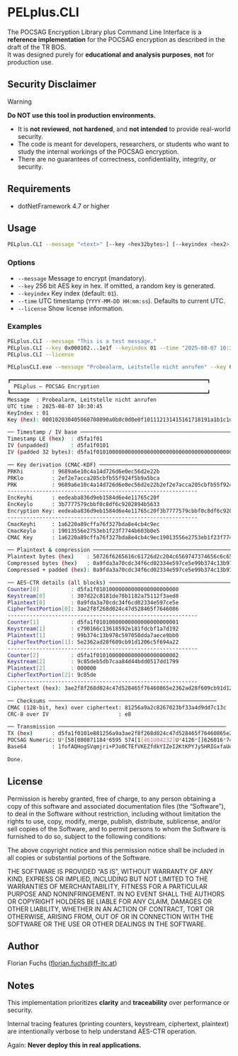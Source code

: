 # PELplus.CLI

The POCSAG Encryption Library plus Command Line Interface is a **reference implementation** for the POCSAG encryption 
as described in the draft of the TR BOS.  
It was designed purely for **educational and analysis purposes**, **not** for production use.

## Security Disclaimer

> [!WARNING]
>
> **Do NOT use this tool in production environments.**  
> - It is **not reviewed**, **not hardened**, and **not intended** to provide real-world security.  
> - The code is meant for developers, researchers, or students who want to study the internal workings of the POCSAG encryption.  
> - There are no guarantees of correctness, confidentiality, integrity, or security.

## Requirements

- dotNetFramework 4.7 or higher

## Usage

```bash
PELplus.CLI --message "<text>" [--key <hex32bytes>] [--keyindex <hex2>] [--time "YYYY-MM-DD HH:mm:ss"]
```

### Options

- `--message`   Message to encrypt (mandatory).
- `--key`       256 bit AES key in hex. If omitted, a random key is generated.
- `--keyindex`  Key index (default: `01`).
- `--time`      UTC timestamp (`YYYY-MM-DD HH:mm:ss`). Defaults to current UTC.
- `--license`   Show license information.

### Examples

```bash
PELplus.CLI --message "This is a test message."
PELplus.CLI --key 0x000102...1e1f --keyindex 01 --time "2025-08-07 10:30:45" --message "Secret payload"
PELplus.CLI --license

PELplusCLI.exe --message "Probealarm, Leitstelle nicht anrufen" --key 0x000102030405060708090a0b0c0d0e0f101112131415161718191a1b1c1d1e1f --time "2025-08-07 10:30:45"

┏━━━━━━━━━━━━━━━━━━━━━━━━━━━━━━━━━━━━━━━━━━━━━━━━━━━━━━━━━━━━━━┓
  PELplus – POCSAG Encryption                                  
┗━━━━━━━━━━━━━━━━━━━━━━━━━━━━━━━━━━━━━━━━━━━━━━━━━━━━━━━━━━━━━━┛
Message  : Probealarm, Leitstelle nicht anrufen
UTC time : 2025-08-07 10:30:45
KeyIndex : 01
Key (hex): 000102030405060708090a0b0c0d0e0f101112131415161718191a1b1c1d1e1f

── Timestamp / IV base ─────────────────────────────────────────────────────
Timestamp LE (hex)  : d5fa1f01
IV (unpadded)       : d5fa1f0101
IV (padded 32 bytes): d5fa1f0101000000000000000000000000000000000000000000000000000000

── Key derivation (CMAC-KDF) ─────────────────────────────────────────────────────
PRKhi         : 9689a6e10c4a14d726d6e0ec56d2e22b
PRKlo         : 2ef2e7acca205cbfb55f924f5b9a5bca
PRK           : 9689a6e10c4a14d726d6e0ec56d2e22b2ef2e7acca205cbfb55f924f5b9a5bca
------------------------------------------------------------
EncKeyhi      : eedeaba836d9eb1584d6e4e11765c20f
EncKeylo      : 3b7777579cbbf0c8df6c9202894b5633
Encryption Key: eedeaba836d9eb1584d6e4e11765c20f3b7777579cbbf0c8df6c9202894b5633
------------------------------------------------------------
CmacKeyhi     : 1a6220a89cffa76f327bda8e4cb4c9ec
CmacKeylo     : 19013556e2753eb1f23f7744b603b0e5
CMAC Key      : 1a6220a89cffa76f327bda8e4cb4c9ec19013556e2753eb1f23f7744b603b0e5

── Plaintext & compression ─────────────────────────────────────────────────────
Plaintext bytes (hex)    : 50726f6265616c61726d2c204c6569747374656c6c65206e6963687420616e727566656e
Compressed bytes (hex)   : 0a9fda3a70cdc34f6cd02334e597ce5e99b374c13b978c597050dda7aece9bb0
Compressed + padded (hex): 0a9fda3a70cdc34f6cd02334e597ce5e99b374c13b978c597050dda7aece9bb0000000

── AES-CTR details (all blocks) ─────────────────────────────────────────────────────
Counter[0]          : d5fa1f01010000000000000000000000
Keystream[0]        : 307d22c8181de78b1182a75112f3aed8
Plaintext[0]        : 0a9fda3a70cdc34f6cd02334e597ce5e
CipherTextPortion[0]: 3ae2f8f268d024c47d528465f7646086
------------------------------------------------------------
Counter[1]          : d5fa1f01010000000000000000000001
Keystream[1]        : c790166c13618592e181fdcbf1a7d192
Plaintext[1]        : 99b374c13b978c597050dda7aece9bb0
CipherTextPortion[1]: 5e2362ad28f609cb91d1206c5f694a22
------------------------------------------------------------
Counter[2]          : d5fa1f01010000000000000000000002
Keystream[2]        : 9c85deb5db7caa84d44bdd0517dd1799
Plaintext[2]        : 000000
CipherTextPortion[2]: 9c85de
------------------------------------------------------------
Ciphertext (hex): 3ae2f8f268d024c47d528465f76460865e2362ad28f609cb91d1206c5f694a229c85de

── Checksums ─────────────────────────────────────────────────────
CMAC (128-bit, hex) over ciphertext: 81256a9a2c8267023bf33a4d9dd7c13c
CRC-8 over IV                      : e8

── Transmission ─────────────────────────────────────────────────────
TX (hex)      : d5fa1f0101e881256a9a3ae2f8f268d024c47d528465f76460865e2362ad28f609cb91d1206c5f694a229c85de
POCSAG Numeric: U*[58[080871184*6595 574[1[461U04232]U*4126*[]626016*74 645U41[6093-98U84063*[692544931*U7
Base64        : 1fofAQHogSVqmjri+PJo0CTEfVKEZfdkYIZeI2KtKPYJy5HRIGxfaUoinIXe

Done.
```

## License

Permission is hereby granted, free of charge, to any person obtaining a copy of this software and associated documentation files (the “Software”), to deal in the Software without restriction, including without limitation the rights to use, copy, modify, merge, publish, distribute, sublicense, and/or sell copies of the Software, and to permit persons to whom the Software is furnished to do so, subject to the following conditions:

The above copyright notice and this permission notice shall be included in all copies or substantial portions of the Software.

THE SOFTWARE IS PROVIDED “AS IS”, WITHOUT WARRANTY OF ANY KIND, EXPRESS OR IMPLIED, INCLUDING BUT NOT LIMITED TO THE WARRANTIES OF MERCHANTABILITY, FITNESS FOR A PARTICULAR PURPOSE AND NONINFRINGEMENT. IN NO EVENT SHALL THE AUTHORS OR COPYRIGHT HOLDERS BE LIABLE FOR ANY CLAIM, DAMAGES OR OTHER LIABILITY, WHETHER IN AN ACTION OF CONTRACT, TORT OR OTHERWISE, ARISING FROM, OUT OF OR IN CONNECTION WITH THE SOFTWARE OR THE USE OR OTHER DEALINGS IN THE SOFTWARE.

## Author

Florian Fuchs (florian.fuchs@ff-itc.at)

## Notes

This implementation prioritizes **clarity** and **traceability** over performance or security.

Internal tracing features (printing counters, keystream, ciphertext, plaintext) are intentionally verbose to help understand AES-CTR operation.

Again: **Never deploy this in real applications.**